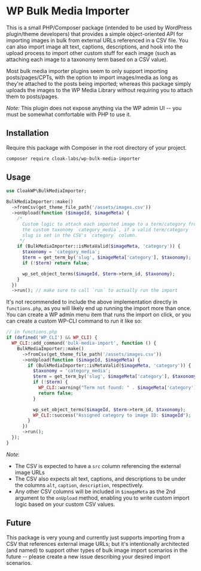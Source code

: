 # WP Bulk Media Importer

This is a small PHP/Composer package (intended to be used by WordPress plugin/theme developers) that provides a simple object-oriented API for importing images in bulk from external URLs referenced in a CSV file. You can also import image alt text, captions, descriptions, and hook into the upload process to import other custom stuff for each image (such as attaching each image to a taxonomy term based on a CSV value).

Most bulk media importer plugins seem to only support importing posts/pages/CPTs, with the option to import images/media as long as they're attached to the posts being imported; whereas this package simply uploads the images to the WP Media Library without requiring you to attach them to posts/pages.

_Note:_ This plugin does not expose anything via the WP admin UI -- you must be somewhat comfortable with PHP to use it.

## Installation

Require this package with Composer in the root directory of your project.

```bash
composer require cloak-labs/wp-bulk-media-importer
```

## Usage

```php
use CloakWP\BulkMediaImporter;

BulkMediaImporter::make()
  ->fromCsv(get_theme_file_path('/assets/images.csv'))
  ->onUpload(function ($imageId, $imageMeta) {
    /*
      Custom logic to attach each imported image to a term/category from
      the custom taxonomy `category_media`, if a valid term/category
      slug is set in the CSV's `category` column.
     */
    if (BulkMediaImporter::isMetaValid($imageMeta, 'category')) {
      $taxonomy = 'category_media';
      $term = get_term_by('slug', $imageMeta['category'], $taxonomy);
      if (!$term) return false;

      wp_set_object_terms($imageId, $term->term_id, $taxonomy);
    }
  })
  ->run(); // make sure to call `run` to actually run the import
```

It's not recommended to include the above implementation directly in `functions.php`, as you will likely end up running the import more than once. You can create a WP admin menu item that runs the import on click, or you can create a custom WP-CLI command to run it like so:

```php
// in functions.php
if (defined('WP_CLI') && WP_CLI) {
  WP_CLI::add_command('bulk-media-import', function () {
    BulkMediaImporter::make()
      ->fromCsv(get_theme_file_path('/assets/images.csv'))
      ->onUpload(function ($imageId, $imageMeta) {
        if (BulkMediaImporter::isMetaValid($imageMeta, 'category')) {
          $taxonomy = 'category_media';
          $term = get_term_by('slug', $imageMeta['category'], $taxonomy);
          if (!$term) {
            WP_CLI::warning("Term not found: " . $imageMeta['category']);
            return false;
          }

          wp_set_object_terms($imageId, $term->term_id, $taxonomy);
          WP_CLI::success("Assigned category to image ID: $imageId");
        }
      })
      ->run();
  });
}
```

_Note_:

- The CSV is expected to have a `src` column referencing the external image URLs
- The CSV also expects alt text, captions, and descriptions to be under the columns `alt`, `caption`, `description`, respectively.
- Any other CSV columns will be included in `$imageMeta` as the 2nd argument to the `onUpload` method, enabling you to write custom import logic based on your custom CSV values.

## Future

This package is very young and currently just supports importing from a CSV that references external image URLs; but it's intentionally architected (and named) to support other types of bulk image import scenarios in the future -- please create a new issue describing your desired import scenarios.
